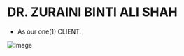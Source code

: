 # DR. ZURAINI BINTI ALI SHAH
- As our one(1) CLIENT.

![Image](Group_11/Client/photo_2023-10-16_09-14-09.jpg)
